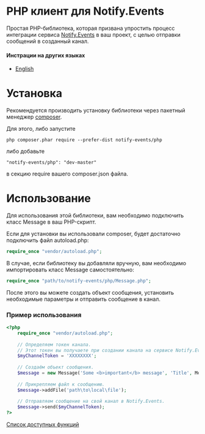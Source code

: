 # PHP клиент для Notify.Events

Простая PHP-библиотека, которая призвана упростить процесс интеграции сервиса [Notify.Events](https://notify.events) в ваш проект,  с целью отправки сообщений в созданный канал.

#### Инстрации на других языках

- [English](/README.md)

# Установка

Рекомендуется производить установку библиотеки через пакетный менеджер [composer](http://getcomposer.org/download/).

Для этого, либо запустите

```
php composer.phar require --prefer-dist notify-events/php
```

либо добавьте

```
"notify-events/php": "dev-master"
```

в секцию require вашего composer.json файла. 

# Использование

Для использования этой библиотеки, вам необходимо подключить класс Message в ваш PHP-скрипт.

Если для установки вы использовали composer, будет достаточно подключить файл autoload.php:

```php
require_once "vendor/autoload.php";
```

В случае, если библиотеку вы добавляли вручную, вам необходимо импортировать класс Message самостоятельно: 

```php
require_once "path/to/notify-events/php/Message.php";
```

После этого вы можете создать объект сообщения, установить необходимые параметры и отправить сообщение в канал.

### Пример использования

```php
<?php
    require_once "vendor/autoload.php";
    
    // Определяем токен канала.
    // Этот токен вы получаете при создании канала на сервисе Notify.Events.
    $myChannelToken = 'XXXXXXXX';
    
    // Создаём объект сообщения.
    $message = new Message('Some <b>important</b> message', 'Title', Message::PRIORITY_HIGH, Message::LEVEL_ERROR);
    
    // Прикрепляем файл к сообщению.
    $message->addFile('path\to\local\file');
    
    // Отправляем сообщение на свой канал в Notify.Events.
    $message->send($myChannelToken);
?>
```

[Список доступных функций](/docs/ru-RU/Message.md)